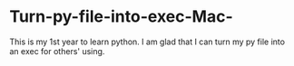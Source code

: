 # Turn-py-file-into-exec-Mac-
This is my 1st year to learn python. I am glad that I can turn my py file into an exec for others' using.
